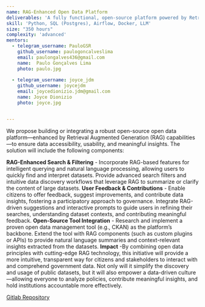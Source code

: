 ```yaml
---
name: RAG-Enhanced Open Data Platform
deliverables: 'A fully functional, open-source platform powered by Retrieval Augmented Generation (RAG) and integrated into the Brazil Participativo (BP) ecosystem. This platform will offer intuitive data discovery, interactive querying, and automated summaries or explanations derived from public datasets.'
skill: 'Python, SQL (Postgres), Airflow, Docker, LLM'
size: "350 hours"
complexity: 'advanced'
mentors: 
  - telegram_username: PauloGSR
    github_username: paulogoncalveslima
    email: paulongalves436@gmail.com
    name:  Paulo Gonçalves Lima 
    photo: paulo.jpg
    
  - telegram_username: joyce_jdm
    github_username: joycejdm
    email: joycedionizio.jdm@gmail.com
    name: Joyce Dionizio
    photo: joyce.jpg


---
```

We propose building or integrating a robust open-source open data platform—enhanced by Retrieval Augmented Generation (RAG) capabilities—to ensure data accessibility, usability, and meaningful insights. The solution will include the following components:

**RAG-Enhanced Search & Filtering** - Incorporate RAG-based features for intelligent querying and natural language processing, allowing users to quickly find and interpret datasets.
Provide advanced search filters and intuitive data discovery workflows that leverage RAG to summarize or clarify the content of large datasets.
**User Feedback & Contributions** - Enable citizens to offer feedback, suggest improvements, and contribute data insights, fostering a participatory approach to governance. Integrate RAG-driven suggestions and interactive prompts to guide users in refining their searches, understanding dataset contexts, and contributing meaningful feedback.
**Open-Source Tool Integration** - Research and implement a proven open data management tool (e.g., CKAN) as the platform’s backbone. Extend the tool with RAG components (such as custom plugins or APIs) to provide natural language summaries and context-relevant insights extracted from the datasets.
**Impact** -By combining open data principles with cutting-edge RAG technology, this initiative will provide a more intuitive, transparent way for citizens and stakeholders to interact with and comprehend government data. Not only will it simplify the discovery and usage of public datasets, but it will also empower a data-driven culture—allowing everyone to analyze policies, contribute meaningful insights, and hold institutions accountable more effectively.

<a href="https://gitlab.com/lappis-unb/decidimbr/servicos-de-dados">Gitlab Repository</a>
